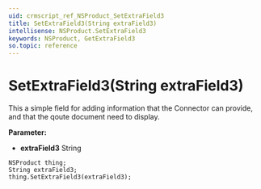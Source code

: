 ```yaml
---
uid: crmscript_ref_NSProduct_SetExtraField3
title: SetExtraField3(String extraField3)
intellisense: NSProduct.SetExtraField3
keywords: NSProduct, GetExtraField3
so.topic: reference
---
```


# SetExtraField3(String extraField3)

This a simple field for adding information that the Connector can provide, and that the qoute document need to display.

**Parameter:** 
 - **extraField3** String

```crmscript
NSProduct thing;
String extraField3;
thing.SetExtraField3(extraField3);
```

